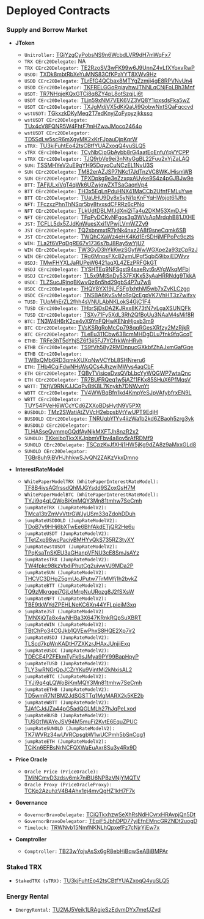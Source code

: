# Deployed Contracts


### **Supply and Borrow Market**

* **JToken**
    * `Unitroller:` [TGjYzgCyPobsNS9n6WcbdLVR9dH7mWqFx7](https://tronscan.org/#/contract/TGjYzgCyPobsNS9n6WcbdLVR9dH7mWqFx7)
    * `TRX CErc20Delegate:` NA
    * `TRX CErc20Delegator:` [TE2RzoSV3wFK99w6J9UnnZ4vLfXYoxvRwP](https://tronscan.org/#/token20/TE2RzoSV3wFK99w6J9UnnZ4vLfXYoxvRwP)
    * `USDD:` [TXDk8mbtRbXeYuMNS83CfKPaYYT8XWv9Hz](https://tronscan.org/#/token20/TXDk8mbtRbXeYuMNS83CfKPaYYT8XWv9Hz)
    * `USDD CErc20Delegate:` [TLrEfG4QCbax8MTYgZzmjj4gE8RPVNvUn4](https://tronscan.org/#/token20/TLrEfG4QCbax8MTYgZzmjj4gE8RPVNvUn4)
    * `USDD CErc20Delegator:` [TKFRELGGoRgiayhwJTNNLqCNjFoLBh3Mnf](https://tronscan.org/#/token20/TKFRELGGoRgiayhwJTNNLqCNjFoLBh3Mnf)
    * `USDT:` [TR7NHqjeKQxGTCi8q8ZY4pL8otSzgjLj6t](https://tronscan.org/#/token20/TR7NHqjeKQxGTCi8q8ZY4pL8otSzgjLj6t)
    * `USDT CErc20Delegate:` [TLjn59xNM7VEK6VZ3VQ8Y1ipxsdsFka5wZ](https://tronscan.org/#/contract/TLjn59xNM7VEK6VZ3VQ8Y1ipxsdsFka5wZ)
    * `USDT CErc20Delegator:` [TXJgMdjVX5dKiQaUi9QobwNxtSQaFqccvd](https://tronscan.org/#/contract/TXJgMdjVX5dKiQaUi9QobwNxtSQaFqccvd)
    * `wstUSDT:` [TGkxzkDKyMeq2T7edKnyjZoFypyzjkkssq](https://tronscan.org/#/token20/TGkxzkDKyMeq2T7edKnyjZoFypyzjkkssq)
    * `wstUSDT CErc20Delegate:` [TUx4cV8FQNR5W4FhtF7mHZwaJMoco2464o](https://tronscan.org/#/token20/TUx4cV8FQNR5W4FhtF7mHZwaJMoco2464o)
    * `wstUSDT CErc20Delegator:` [TD5SdLw5scR6mXgyMK2xKrFJpauDjpKqrW](https://tronscan.org/#/token20/TD5SdLw5scR6mXgyMK2xKrFJpauDjpKqrW)
    * `sTRX:` [TU3kjFuhtEo42tsCBtfYUAZxoqQ4yuSLQ5](https://tronscan.org/#/token20/TU3kjFuhtEo42tsCBtfYUAZxoqQ4yuSLQ5)
    * `sTRX CErc20Delegate:` [TCyNbCipGbAybb8rG4aatEoEnfuYpVYCPP](https://tronscan.org/#/token20/TCyNbCipGbAybb8rG4aatEoEnfuYpVYCPP)
    * `sTRX CErc20Delegator:` [TJQ9rbVe9ei3nNtyGgBL22Fuu2xYjZaLAQ](https://tronscan.org/#/token20/TJQ9rbVe9ei3nNtyGgBL22Fuu2xYjZaLAQ)
    * `SUN:` [TSSMHYeV2uE9qYH95DqyoCuNCzEL1NvU3S](https://tronscan.org/#/token20/TSSMHYeV2uE9qYH95DqyoCuNCzEL1NvU3S)
    * `SUN CErc20Delegate:` [TM82erAZJSP7NKc17JdTnzVC8WKJHismWB](https://tronscan.org/#/contract/TM82erAZJSP7NKc17JdTnzVC8WKJHismWB)
    * `SUN CErc20Delegator:` [TPXDpkg9e3eZzxqxAUyke9S4z4pGJBJw9e](https://tronscan.org/#/contract/TPXDpkg9e3eZzxqxAUyke9S4z4pGJBJw9e)
    * `BTT:` [TAFjULxiVgT4qWk6UZwjqwZXTSaGaqnVp4](https://tronscan.org/#/token20/TAFjULxiVgT4qWk6UZwjqwZXTSaGaqnVp4)
    * `BTT CErc20Delegate:` [TH3x5EqLnPduHNX41MaCCb2UfnfFMLuYwe](https://tronscan.org/#/token20/TH3x5EqLnPduHNX41MaCCb2UfnfFMLuYwe)
    * `BTT CErc20Delegator:` [TUaUHU9Dy8x5yNi1pKnFYqHWojot61Jfto](https://tronscan.org/#/token20/TUaUHU9Dy8x5yNi1pKnFYqHWojot61Jfto)
    * `NFT:` [TFczxzPhnThNSqr5by8tvxsdCFRRz6cPNq](https://tronscan.org/#/token20/TFczxzPhnThNSqr5by8tvxsdCFRRz6cPNq)
    * `NFT CErc20Delegate:` [TLkUdtDBLMfJdXni2iTa4u2DKM53XmDJHi](https://tronscan.org/#/contract/TLkUdtDBLMfJdXni2iTa4u2DKM53XmDJHi)
    * `NFT CErc20Delegator:` [TFpPyDCKvNFgos3g3WVsAqMrdqhB81JXHE](https://tronscan.org/#/contract/TFpPyDCKvNFgos3g3WVsAqMrdqhB81JXHE)
    * `JST:` [TCFLL5dx5ZJdKnWuesXxi1VPwjLVmWZZy9](https://tronscan.org/#/token20/TCFLL5dx5ZJdKnWuesXxi1VPwjLVmWZZy9)
    * `JST CErc20Delegate:` [TQ2sbnmxtR7jrNk4nxz2A8f9sneCqmk6SB](https://tronscan.org/#/contract/TQ2sbnmxtR7jrNk4nxz2A8f9sneCqmk6SB)
    * `JST CErc20Delegator:` [TWQhCXaWz4eHK4Kd1ErSDHjMFPoPc9czts](https://tronscan.org/#/contract/TWQhCXaWz4eHK4Kd1ErSDHjMFPoPc9czts)
    * `WIN:` [TLa2f6VPqDgRE67v1736s7bJ8Ray5wYjU7](https://tronscan.org/#/token20/TLa2f6VPqDgRE67v1736s7bJ8Ray5wYjU7)
    * `WIN CErc20Delegate:` [TW3GyD3hYkKwzSGytWwWGXpe2a93zCpRzJ](https://tronscan.org/#/contract/TW3GyD3hYkKwzSGytWwWGXpe2a93zCpRzJ)
    * `WIN CErc20Delegator:` [TRg6MnpsFXc82ymUPgf5qbj59ibxiEDWvv](https://tronscan.org/#/contract/TRg6MnpsFXc82ymUPgf5qbj59ibxiEDWvv)
    * `USDJ:` [TMwFHYXLJaRUPeW6421aqXL4ZEzPRFGkGT](https://tronscan.org/#/token20/TMwFHYXLJaRUPeW6421aqXL4ZEzPRFGkGT)
    * `USDJ CErc20Delegate:` [TYSHTEq9NFSgst94saeRvt6rAYgWkqMFbj](https://tronscan.org/#/contract/TYSHTEq9NFSgst94saeRvt6rAYgWkqMFbj)
    * `USDJ CErc20Delegator:` [TL5x9MtSnDy537FXKx53yAaHRRNdg9TkkA](https://tronscan.org/#/contract/TL5x9MtSnDy537FXKx53yAaHRRNdg9TkkA)
    * `USDC:` [TLZSucJRjnqBKwvQz6n5hd29gbS4P7u7w8](https://tronscan.org/#/token20/TLZSucJRjnqBKwvQz6n5hd29gbS4P7u7w8)
    * `USDC CErc20Delegate:` [THQY8YX19jLFSFg1xhthM5wb7xZvKLCzgq](https://tronscan.org/#/contract/THQY8YX19jLFSFg1xhthM5wb7xZvKLCzgq)
    * `USDC CErc20Delegator:` [TNSBA6KvSvMoTqQcEgpVK7VhHT3z7wifxy](https://tronscan.org/#/contract/TNSBA6KvSvMoTqQcEgpVK7VhHT3z7wifxy)
    * `TUSD:` [TUpMhErZL2fhh4sVNULAbNKLokS4GjC1F4](https://tronscan.org/#/token20/TUpMhErZL2fhh4sVNULAbNKLokS4GjC1F4)
    * `TUSD CErc20Delegate:` [THbrSjDsDA2KJRxx8K73tN7vLgaXSUNQFk](https://tronscan.org/#/contract/THbrSjDsDA2KJRxx8K73tN7vLgaXSUNQFk)
    * `TUSD CErc20Delegator:` [TSXv71Fy5XdL3Rh2QfBoUu3NAaM4sMif8R](https://tronscan.org/#/contract/TSXv71Fy5XdL3Rh2QfBoUu3NAaM4sMif8R)
    * `BTC:` [TN3W4H6rK2ce4vX9YnFQHwKENnHjoxb3m9](https://tronscan.org/#/token20/TN3W4H6rK2ce4vX9YnFQHwKENnHjoxb3m9)
    * `BTC CErc20Delegate:` [TVsKSRgRoMcCp798qqRGesXRfzy2MzRjkR](https://tronscan.org/#/contract/TVsKSRgRoMcCp798qqRGesXRfzy2MzRjkR)
    * `BTC CErc20Delegator:` [TLeEu311Cbw63BcmMHDgDLu7fnk9fqGcqT](https://tronscan.org/#/contract/TLeEu311Cbw63BcmMHDgDLu7fnk9fqGcqT)
    * `ETHB:` [TRFe3hT5oYhjSZ6f3ji5FJ7YCfrkWnHRvh](https://tronscan.org/#/token20/TRFe3hT5oYhjSZ6f3ji5FJ7YCfrkWnHRvh)
    * `ETHB CErc20Delegate:` [TS9fVh58y2RMDnpucGXkbfZhAJxmGafGqe](https://tronscan.org/#/token20/TS9fVh58y2RMDnpucGXkbfZhAJxmGafGqe)
    * `ETHB CErc20Delegator:` [TWBxQMb6RD3qmkXUXpNwVCYbL8SHNreru6](https://tronscan.org/#/token20/TWBxQMb6RD3qmkXUXpNwVCYbL8SHNreru6)
    * `ETH:` [THb4CqiFdwNHsWsQCs4JhzwjMWys4aqCbF](https://tronscan.org/#/token20/THb4CqiFdwNHsWsQCs4JhzwjMWys4aqCbF)
    * `ETH CErc20Delegate:` [TQBvTVisiceDvsQVbLbcYyWQGWP7wtaQnc](https://tronscan.org/#/contract/TQBvTVisiceDvsQVbLbcYyWQGWP7wtaQnc)
    * `ETH CErc20Delegator:` [TR7BUFRQeq1w5jAZf1FKx85SHuX6PfMqsV](https://tronscan.org/#/token20/TR7BUFRQeq1w5jAZf1FKx85SHuX6PfMqsV)
    * `WBTT:` [TKfjV9RNKJJCqPvBtK8L7Knykh7DNWvnYt](https://tronscan.org/#/token20/TKfjV9RNKJJCqPvBtK8L7Knykh7DNWvnYt)
    * `WBTT CErc20Delegate:` [TV4WWBqBfn1kd4KmpYeSJpVAfybfrxEN9L](https://tronscan.org/#/contract/TV4WWBqBfn1kd4KmpYeSJpVAfybfrxEN9L)
    * `WBTT CErc20Delegator:` [TUY54PVeH6WCcYCd6ZXXoBDsHytN9V5PXt](https://tronscan.org/#/contract/TUY54PVeH6WCcYCd6ZXXoBDsHytN9V5PXt)
    * `BUSDOLD:` [TMz2SWatiAtZVVcH2ebpsbVtYwUPT9EdjH](https://tronscan.org/#/token20/TMz2SWatiAtZVVcH2ebpsbVtYwUPT9EdjH)
    * `BUSDOLD CErc20Delegate:` [TNRUqbYfYv4iizWa1b2kd6ZBaoh5zrg3yk](https://tronscan.org/#/contract/TNRUqbYfYv4iizWa1b2kd6ZBaoh5zrg3yk)
    * `BUSDOLD CErc20Delegator:` [TLHASseQymmpGQdfAyNjkMXFTJh8nzR2x2](https://tronscan.org/#/contract/TLHASseQymmpGQdfAyNjkMXFTJh8nzR2x2)
    * `SUNOLD:` [TKkeiboTkxXKJpbmVFbv4a8ov5rAfRDMf9](https://tronscan.org/#/token20/TKkeiboTkxXKJpbmVFbv4a8ov5rAfRDMf9)
    * `SUNOLD CErc20Delegate:` [TSCpzKvJfXHj1HW5jKg9dZA8z9aMxxGLd8](https://tronscan.org/#/contract/TSCpzKvJfXHj1HW5jKg9dZA8z9aMxxGLd8)
    * `SUNOLD CErc20Delegator:` [TGBr8uh9jBVHJhhkwSJvQN2ZAKzVkxDmno](https://tronscan.org/#/contract/TGBr8uh9jBVHJhhkwSJvQN2ZAKzVkxDmno)

* **InterestRateModel**
    * `WhitePaperModelTRX (WhitePaperInterestRateModel):` [TF8B4iysAGfrssdQhMJGYsdd9SZoxGsH7M](https://tronscan.org/#/contract/TF8B4iysAGfrssdQhMJGYsdd9SZoxGsH7M)
    * `WhitePaperModelBTC (WhitePaperInterestRateModel):` [TYJi9q4qLQWoBiKmMQY3Mn81tmhw7SeCmh](https://tronscan.org/#/contract/TYJi9q4qLQWoBiKmMQY3Mn81tmhw7SeCmh)
    * `jumpRateTRX (JumpRateModelV2):` [TMca13trZmVvVttrGWJyUSm33qZdohDDuh](https://tronscan.org/#/contract/TMca13trZmVvVttrGWJyUSm33qZdohDDuh)
    * `jumpRateUSDDOLD (JumpRateModelV2):` [TDoB7y9HHj6bXTwEe6BhfAkdETjQR2He6u](https://tronscan.org/#/contract/TDoB7y9HHj6bXTwEe6BhfAkdETjQR2He6u)
    * `jumpRateUSDT (JumpRateModelV2):` [TTetZxp98wcPaciyBMHYvQkS735RZ3tyXY](https://tronscan.org/#/contract/TTetZxp98wcPaciyBMHYvQkS735RZ3tyXY)
    * `jumpRatewstUSDT (JumpRateModelV2):` [TPqKsaTnSKEU3aGHanpVFNU3cE8SmJsAYz](https://tronscan.org/#/contract/TPqKsaTnSKEU3aGHanpVFNU3cE8SmJsAYz)
    * `jumpRatesTRX (JumpRateModelV2):` [TW4fpkc98kzVbdiPhutCg2uivwVJ9MDa2P](https://tronscan.org/#/contract/TW4fpkc98kzVbdiPhutCg2uivwVJ9MDa2P)
    * `jumpRateSUN (JumpRateModelV2):` [THCVC3DHgZ5qmUcJPutw7TrMMfj1h2bvkZ](https://tronscan.org/#/contract/THCVC3DHgZ5qmUcJPutw7TrMMfj1h2bvkZ)
    * `jumpRateBTT (JumpRateModelV2):` [TQ9zMkrqgej7GjLdMrpNuURozg8J2fSXsW](https://tronscan.org/#/contract/TQ9zMkrqgej7GjLdMrpNuURozg8J2fSXsW)
    * `jumpRateNFT (JumpRateModelV2):` [TBE9tkWYdZPEHLNeKC6Xn44YFLpieiM3xq](https://tronscan.org/#/contract/TBE9tkWYdZPEHLNeKC6Xn44YFLpieiM3xq)
    * `jumpRateJST (JumpRateModelV2)` [TMNXjQTa8x4wNHBa3X647KRnkRQpSuXBRT](https://tronscan.org/#/contract/TMNXjQTa8x4wNHBa3X647KRnkRQpSuXBRT)
    * `jumpRateWIN (JumpRateModelV2):` [TBtChPo34CGJkb1QVEwPhxS8HQE2Xp7ir2](https://tronscan.org/#/contract/TBtChPo34CGJkb1QVEwPhxS8HQE2Xp7ir2)
    * `jumpRateUSDJ (JumpRateModelV2):` [TLScd7kpWnKADtH7ZXKzrJHAxJUnjiiExq](https://tronscan.org/#/contract/TLScd7kpWnKADtH7ZXKzrJHAxJUnjiiExq)
    * `jumpRateUSDC (JumpRateModelV2):` [TDECE4PZFEkmTyFk9sJMya9PY99BapHpyP](https://tronscan.org/#/contract/TDECE4PZFEkmTyFk9sJMya9PY99BapHpyP)
    * `jumpRateTUSD (JumpRateModelV2):` [TLY3wRNGrQpJCZrYKu9VjntMj2kNxisAL2](https://tronscan.org/#/contract/TLY3wRNGrQpJCZrYKu9VjntMj2kNxisAL2)
    * `jumpRateBTC (JumpRateModelV2):` [TYJi9q4qLQWoBiKmMQY3Mn81tmhw7SeCmh](https://tronscan.org/#/contract/TYJi9q4qLQWoBiKmMQY3Mn81tmhw7SeCmh)
    * `jumpRateETHB (JumpRateModelV2):` [TD5wmR7NfBM2JdSGSTTq1MgMARX2k5KE2b](https://tronscan.org/#/contract/TD5wmR7NfBM2JdSGSTTq1MgMARX2k5KE2b)
    * `jumpRateWBTT (JumpRateModelV2):` [TJAfCJdJZa44pG5adQGLMLh27hJqPeLxod](https://tronscan.org/#/contract/TJAfCJdJZa44pG5adQGLMLh27hJqPeLxod)
    * `jumpRateBUSD (JumpRateModelV2):` [TUSGt1WAYeJSV94M5muFi2KvtE6EquZPUC](https://tronscan.org/#/contract/TUSGt1WAYeJSV94M5muFi2KvtE6EquZPUC)
    * `jumpRateSUNOLD (JumpRateModelV2):` [TK7WVRz34wUVRCpsgbW1wUCPmh5bSnCqg1](https://tronscan.org/#/contract/TK7WVRz34wUVRCpsgbW1wUCPmh5bSnCqg1)
    * `jumpRateETH (JumpRateModelV2):` [TCiKn6EFBsNrNCFQXWaEuAxr8Su3y4Rx9D](https://tronscan.org/#/contract/TCiKn6EFBsNrNCFQXWaEuAxr8Su3y4Rx9D)

* **Price Oracle**
    * `Oracle Price (PriceOracle):` [TMiNCmvD3zdsv6mk7niBU6NPBzVNjYMQTV](https://tronscan.org/#/contract/TMiNCmvD3zdsv6mk7niBU6NPBzVNjYMQTV/code)
    * `Oracle Proxy (PriceOracleProxy):` [TCKp2AzuhzV4B4Ahx1ej4mvQgHZ1kH7F7k](https://tronscan.org/#/contract/TCKp2AzuhzV4B4Ahx1ej4mvQgHZ1kH7F7k)

* **Governance**
    * `GovernorBravoDelegate:` [TCiQTkxhzwSeXhRsNdHCvrxHRAvpjQn5Dt](https://tronscan.io/#/contract/TUeNh9BsYK44XePmFAuKZWg2rJuU7bSt5u)
    * `GovernorBravoDelegator:` [TEqiF5JbhDPD77yjEfnEMncGRZNDt2uogD](https://tronscan.org/#/contract/TEqiF5JbhDPD77yjEfnEMncGRZNDt2uogD)
    * `Timelock:` [TRWNvb15NmfNKNLhQpxefFz7cNjrYjEw7x](https://tronscan.org/#/contract/TRWNvb15NmfNKNLhQpxefFz7cNjrYjEw7x)

* **Comptroller**
    * `Comptroller:` [TB23wYojvAsSx6gR8ebHiBqwSeABiBMPAr](https://tronscan.org/#/contract/TB23wYojvAsSx6gR8ebHiBqwSeABiBMPAr)


### **Staked TRX**

* `StakedTRX (sTRX):` [TU3kjFuhtEo42tsCBtfYUAZxoqQ4yuSLQ5](https://tronscan.org/#/token20/TU3kjFuhtEo42tsCBtfYUAZxoqQ4yuSLQ5)


### **Energy Rental**

* `EnergyRental:` [TU2MJ5Veik1LRAgjeSzEdvmDYx7mefJZvd](https://tronscan.io/#/contract/TU2MJ5Veik1LRAgjeSzEdvmDYx7mefJZvd)
